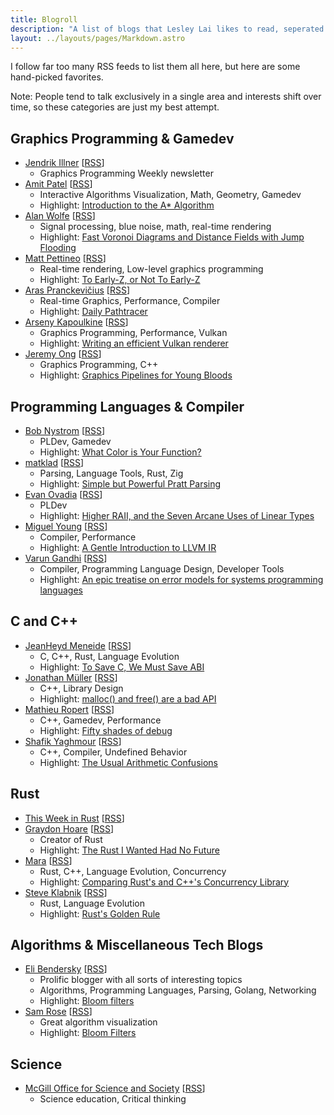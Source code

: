 ```yaml
---
title: Blogroll
description: "A list of blogs that Lesley Lai likes to read, seperated in categories."
layout: ../layouts/pages/Markdown.astro
---
```


I follow far too many RSS feeds to list them all here, but here are some hand-picked favorites.

Note: People tend to talk exclusively in a single area and interests shift over time, so these categories are just my best attempt.

## Graphics Programming & Gamedev

- [Jendrik Illner](https://www.jendrikillner.com/index.html) [[RSS](https://www.jendrikillner.com/index.xml)]
  - Graphics Programming Weekly newsletter
- [Amit Patel](https://www.redblobgames.com/) [[RSS](https://www.redblobgames.com/blog/posts.xml)]
  - Interactive Algorithms Visualization, Math, Geometry, Gamedev
  - Highlight: [Introduction to the A\* Algorithm](https://www.redblobgames.com/pathfinding/a-star/introduction.html)
- [Alan Wolfe](https://blog.demofox.org/) [[RSS](https://blog.demofox.org/feed/)]
  - Signal processing, blue noise, math, real-time rendering
  - Highlight: [Fast Voronoi Diagrams and Distance Fields with Jump Flooding](https://blog.demofox.org/2016/02/29/fast-voronoi-diagrams-and-distance-dield-textures-on-the-gpu-with-the-jump-flooding-algorithm/)
- [Matt Pettineo](https://therealmjp.github.io/posts/) [[RSS](https://therealmjp.github.io/posts/index.xml)]
  - Real-time rendering, Low-level graphics programming
  - Highlight: [To Early-Z, or Not To Early-Z](https://therealmjp.github.io/posts/to-earlyz-or-not-to-earlyz/)
- [Aras Pranckevičius](https://aras-p.info/blog/) [[RSS](https://aras-p.info/atom.xml)]
  - Real-time Graphics, Performance, Compiler
  - Highlight: [Daily Pathtracer](https://aras-p.info/blog/2018/03/28/Daily-Pathtracer-Part-0-Intro/)
- [Arseny Kapoulkine](https://zeux.io/) [[RSS](https://zeux.io/feed/)]
  - Graphics Programming, Performance, Vulkan
  - Highlight: [Writing an efficient Vulkan renderer](https://zeux.io/2020/02/27/writing-an-efficient-vulkan-renderer/)
- [Jeremy Ong](https://www.jeremyong.com/) [[RSS](https://www.jeremyong.com/feed.xml)]
  - Graphics Programming, C++
  - Highlight: [Graphics Pipelines for Young Bloods](https://www.jeremyong.com/cpp/2021/05/20/graphics-pipelines-for-young-bloods/)

## Programming Languages & Compiler

- [Bob Nystrom](https://journal.stuffwithstuff.com/) [[RSS](https://journal.stuffwithstuff.com/rss.xml)]
  - PLDev, Gamedev
  - Highlight: [What Color is Your Function?](https://journal.stuffwithstuff.com/2015/02/01/what-color-is-your-function/)
- [matklad](https://matklad.github.io/) [[RSS](https://matklad.github.io/feed.xml)]
  - Parsing, Language Tools, Rust, Zig
  - Highlight: [Simple but Powerful Pratt Parsing](https://matklad.github.io/2020/04/13/simple-but-powerful-pratt-parsing.html)
- [Evan Ovadia](https://verdagon.dev) [[RSS](https://verdagon.dev/rss.xml)]
  - PLDev
  - Highlight: [Higher RAII, and the Seven Arcane Uses of Linear Types](https://verdagon.dev/blog/higher-raii-uses-linear-types)
- [Miguel Young](https://mcyoung.xyz/) [[RSS](https://mcyoung.xyz/atom.xml)]
  - Compiler, Performance
  - Highlight: [A Gentle Introduction to LLVM IR](https://mcyoung.xyz/2023/08/01/llvm-ir/)
- [Varun Gandhi](https://typesanitizer.com/blog/index.html) [[RSS](https://typesanitizer.com/blog/rss.xml)]
  - Compiler, Programming Language Design, Developer Tools
  - Highlight: [An epic treatise on error models for systems programming languages](https://typesanitizer.com/blog/errors.html)

## C and C++

- [JeanHeyd Meneide](https://thephd.dev/) [[RSS](https://thephd.dev/feed.xml)]
  - C, C++, Rust, Language Evolution
  - Highlight: [To Save C, We Must Save ABI](https://thephd.dev/to-save-c-we-must-save-abi-fixing-c-function-abi)
- [Jonathan Müller](https://foonathan.net/) [[RSS](https://www.foonathan.net/feed.xml)]
  - C++, Library Design
  - Highlight: [malloc() and free() are a bad API](https://www.foonathan.net/2022/08/malloc-interface/)
- [Mathieu Ropert](https://mropert.github.io/) [[RSS](https://mropert.github.io/feed.xml)]
  - C++, Gamedev, Performance
  - Highlight: [Fifty shades of debug](https://mropert.github.io/2019/08/03/fifty_shades_of_debug/)
- [Shafik Yaghmour](https://shafik.github.io/) [[RSS](https://shafik.github.io/feed.xml)]
  - C++, Compiler, Undefined Behavior
  - Highlight: [The Usual Arithmetic Confusions](https://shafik.github.io/c++/2021/12/30/usual_arithmetic_confusions.html)

## Rust

- [This Week in Rust](https://this-week-in-rust.org/) [[RSS](https://this-week-in-rust.org/rss.xml)]
- [Graydon Hoare](https://graydon2.dreamwidth.org/) [[RSS](https://graydon2.dreamwidth.org/data/rss)]
  - Creator of Rust
  - Highlight: [The Rust I Wanted Had No Future](https://graydon2.dreamwidth.org/307291.html)
- [Mara](https://blog.m-ou.se/) [[RSS](https://blog.m-ou.se/index.xml)]
  - Rust, C++, Language Evolution, Concurrency
  - Highlight: [Comparing Rust's and C++'s Concurrency Library](https://blog.m-ou.se/rust-cpp-concurrency/)
- [Steve Klabnik](https://steveklabnik.com/) [[RSS](https://steveklabnik.com/feed.xml)]
  - Rust, Language Evolution
  - Highlight: [Rust's Golden Rule](https://steveklabnik.com/writing/rusts-golden-rule/)

## Algorithms & Miscellaneous Tech Blogs

- [Eli Bendersky](https://eli.thegreenplace.net/) [[RSS](https://eli.thegreenplace.net/feeds/all.atom.xml)]
  - Prolific blogger with all sorts of interesting topics
  - Algorithms, Programming Languages, Parsing, Golang, Networking
  - Highlight: [Bloom filters](https://eli.thegreenplace.net/2025/bloom-filters/)
- [Sam Rose](https://samwho.dev) [[RSS](<(https://samwho.dev/rss.xml)>)]
  - Great algorithm visualization
  - Highlight: [Bloom Filters](https://samwho.dev/bloom-filters/)

## Science

- [McGill Office for Science and Society](https://www.mcgill.ca/oss/) [[RSS](https://www.mcgill.ca/oss/articles/rss)]
  - Science education, Critical thinking
